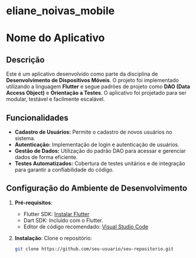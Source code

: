 # eliane_noivas_mobile

# Nome do Aplicativo

## Descrição
Este é um aplicativo desenvolvido como parte da disciplina de **Desenvolvimento de Dispositivos Móveis**. O projeto foi implementado utilizando a linguagem **Flutter** e segue padrões de projeto como **DAO (Data Access Object)** e **Orientação a Testes**. O aplicativo foi projetado para ser modular, testável e facilmente escalável.

## Funcionalidades
- **Cadastro de Usuários:** Permite o cadastro de novos usuários no sistema.
- **Autenticação:** Implementação de login e autenticação de usuários.
- **Gestão de Dados:** Utilização do padrão DAO para acessar e gerenciar dados de forma eficiente.
- **Testes Automatizados:** Cobertura de testes unitários e de integração para garantir a confiabilidade do código.

## Configuração do Ambiente de Desenvolvimento
1. **Pré-requisitos**:
   - Flutter SDK: [Instalar Flutter](https://flutter.dev/docs/get-started/install)
   - Dart SDK: Incluído com o Flutter.
   - Editor de código recomendado: [Visual Studio Code](https://code.visualstudio.com/)

2. **Instalação**:
   Clone o repositório:
   ```bash
   git clone https://github.com/seu-usuario/seu-repositorio.git
